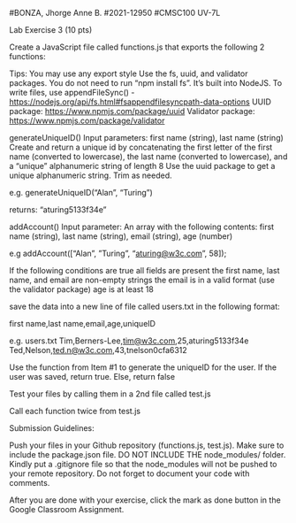 #BONZA, Jhorge Anne B.
#2021-12950
#CMSC100 UV-7L

Lab Exercise 3 (10 pts)

Create a JavaScript file called functions.js that exports the following 2 functions:

Tips:
You may use any export style
Use the fs, uuid, and validator packages. 
You do not need to run “npm install fs”. It’s built into NodeJS.
To write files, use appendFileSync() -  https://nodejs.org/api/fs.html#fsappendfilesyncpath-data-options
UUID package: https://www.npmjs.com/package/uuid
Validator package: https://www.npmjs.com/package/validator

generateUniqueID()
Input parameters: first name (string), last name (string)
Create and return a unique id by concatenating the first letter of the first name (converted to lowercase), the last name (converted to lowercase), and a “unique” alphanumeric string of length 8
Use the uuid package to get a unique alphanumeric string. Trim as needed. 

e.g.
generateUniqueID(“Alan”, “Turing”)

returns: “aturing5133f34e”

addAccount()
Input parameter: An array with the following contents: first name (string), last name (string), email (string), age (number)

e.g addAccount([“Alan”, ”Turing”, “aturing@w3c.com”, 58]);

If the following conditions are true
all fields are present
the first name, last name, and email are non-empty strings
the email is in a valid format (use the validator package)
age is at least 18

save the data into a new line of file called users.txt in the following format:

first name,last name,email,age,uniqueID

e.g.
users.txt
Tim,Berners-Lee,tim@w3c.com,25,aturing5133f34e
Ted,Nelson,ted.n@w3c.com,43,tnelson0cfa6312


Use the function from Item #1 to generate the uniqueID for the user.
If the user was saved, return true. Else, return false


Test your files by calling them in a 2nd file called test.js

Call each function twice from test.js


Submission Guidelines:

Push your files in your Github repository (functions.js, test.js). Make sure to include the package.json file. DO NOT INCLUDE THE node_modules/ folder. Kindly put a .gitignore file so that the node_modules will not be pushed to your remote repository. Do not forget to document your code with comments.

After you are done with your exercise, click the mark as done button in the Google Classroom Assignment.

